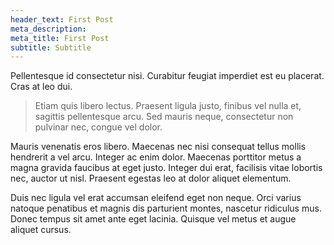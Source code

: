 ```yaml
---
header_text: First Post
meta_description:
meta_title: First Post
subtitle: Subtitle
---
```


Pellentesque id consectetur nisi. Curabitur feugiat imperdiet est eu placerat. Cras at leo dui.

> Etiam quis libero lectus. Praesent ligula justo, finibus vel nulla et, sagittis pellentesque arcu. Sed mauris neque, consectetur non pulvinar nec, congue vel dolor.

Mauris venenatis eros libero. Maecenas nec nisi consequat tellus mollis hendrerit a vel arcu. Integer ac enim dolor. Maecenas porttitor metus a magna gravida faucibus at eget justo. Integer dui erat, facilisis vitae lobortis nec, auctor ut nisl. Praesent egestas leo at dolor aliquet elementum.

Duis nec ligula vel erat accumsan eleifend eget non neque. Orci varius natoque penatibus et magnis dis parturient montes, nascetur ridiculus mus. Donec tempus sit amet ante eget lacinia. Quisque vel metus et augue aliquet cursus.
